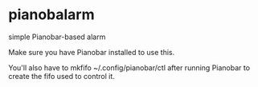 pianobalarm
===========

simple Pianobar-based alarm


Make sure you have Pianobar installed to use this.

You'll also have to mkfifo ~/.config/pianobar/ctl after running Pianobar to create the fifo used to control it.
